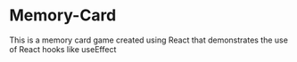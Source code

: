 # Memory-Card
This is a memory card game created using React that demonstrates the use of React hooks like useEffect
